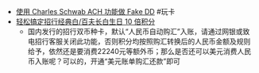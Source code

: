 - [使用 Charles Schwab ACH 功能做 Fake DD](http://www.sugarforex.com/securities/schwab-deposit.html#:~:text=%E5%B0%B1%E5%AE%8C%E6%88%90%E6%B7%BB%E5%8A%A0%E3%80%82-,%E5%BC%80%E5%A7%8B%E8%BD%AC%E8%B4%A6,-%E8%BD%89%E5%B8%B3%E8%88%87%E4%BB%98%E6%AC%BE) #玩卡
- [轻松搞定招行经典白/百夫长白生日 10 倍积分](https://mp.weixin.qq.com/s?__biz=MzA5MTMwMDIyMA==&mid=2651306483&idx=2&sn=024655876cc469247000da83a9ea7ad9&chksm=8b8d91e0bcfa18f68c8dbd165b10f15a69c1210ce0051a9556f34e3f22e22ed10e12e7a8ba14&mpshare=1&scene=1&srcid=0428iYYFFlnzLfoF6k03v1zf&pass_ticket=JovjA32rACMLztbTnyJylDoCNJHmkCtaJik7zxKF1zabO4HfkCytG7Ifu3phTE2Z#rd)
	- 国内发行的招行双币种卡，默认“人民币自动购汇”入账，请通过网银或致电招行客服关闭此功能，否则积分均按照购汇转换后的人民币金额及规则给予，依然还是要消费22240元等额外币；那么是否还可以美元消费人民币入账呢？可以的，开通“美元账单购汇还款”即可